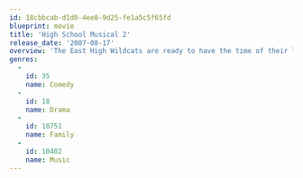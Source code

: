 ```yaml
---
id: 18cbbcab-d1d0-4ee0-9d25-fe1a5c5f65fd
blueprint: movie
title: 'High School Musical 2'
release_date: '2007-08-17'
overview: 'The East High Wildcats are ready to have the time of their lives. Troy (Zac Efron) is thrilled when he’s offered a job in a country club, but it’s all part of Sharpay’s (Ashley Tisdale) plot to lure him away from Gabriella (Vanessa Hudgens). How will it all turn out? All questions are answered on the night of the club’s Talent Show.'
genres:
  -
    id: 35
    name: Comedy
  -
    id: 18
    name: Drama
  -
    id: 10751
    name: Family
  -
    id: 10402
    name: Music
---
```

